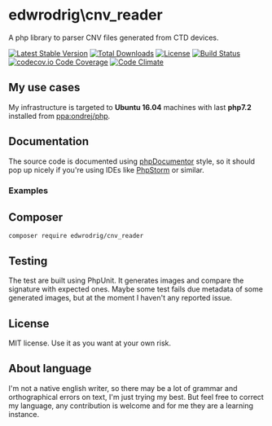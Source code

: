 edwrodrig\cnv_reader
========
A php library to parser CNV files generated from CTD devices.

[![Latest Stable Version](https://poser.pugx.org/edwrodrig/cnv_reader/v/stable)](https://packagist.org/packages/edwrodrig/cnv_reader)
[![Total Downloads](https://poser.pugx.org/edwrodrig/cnv_reader/downloads)](https://packagist.org/packages/edwrodrig/cnv_reader)
[![License](https://poser.pugx.org/edwrodrig/cnv_reader/license)](https://packagist.org/packages/edwrodrig/cnv_reader)
[![Build Status](https://travis-ci.org/edwrodrig/cnv_reader.svg?branch=master)](https://travis-ci.org/edwrodrig/cnv_reader)
[![codecov.io Code Coverage](https://codecov.io/gh/edwrodrig/cnv_reader/branch/master/graph/badge.svg)](https://codecov.io/github/edwrodrig/cnv_reader?branch=master)
[![Code Climate](https://codeclimate.com/github/edwrodrig/cnv_reader/badges/gpa.svg)](https://codeclimate.com/github/edwrodrig/cnv_reader)

## My use cases

My infrastructure is targeted to __Ubuntu 16.04__ machines with last __php7.2__ installed from [ppa:ondrej/php](https://launchpad.net/~ondrej/+archive/ubuntu/php).

## Documentation
The source code is documented using [phpDocumentor](http://docs.phpdoc.org/references/phpdoc/basic-syntax.html) style,
so it should pop up nicely if you're using IDEs like [PhpStorm](https://www.jetbrains.com/phpstorm) or similar.

### Examples

## Composer
```
composer require edwrodrig/cnv_reader
```

## Testing
The test are built using PhpUnit. It generates images and compare the signature with expected ones. Maybe some test fails due metadata of some generated images, but at the moment I haven't any reported issue.

## License
MIT license. Use it as you want at your own risk.

## About language
I'm not a native english writer, so there may be a lot of grammar and orthographical errors on text, I'm just trying my best. But feel free to correct my language, any contribution is welcome and for me they are a learning instance.

